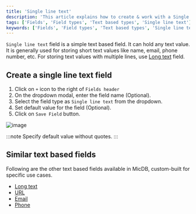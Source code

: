 ```yaml
---
title: 'Single line text'
description: 'This article explains how to create & work with a Single line text field.'
tags: ['Fields', 'Field types', 'Text based types', 'Single line text']
keywords: ['Fields', 'Field types', 'Text based types', 'Single line text', 'Create single line text field']
---
```



`Single line text` field is a simple text based field. It can hold any text value. It is generally used for storing short text values like name, email, phone number, etc. For storing text values with multiple lines, use [Long text](020.long-text.md) field. 

## Create a single line text field
1. Click on `+` icon to the right of `Fields header`
2. On the dropdown modal, enter the field name (Optional).
3. Select the field type as `Single line text` from the dropdown.
4. Set default value for the field (Optional).
5. Click on `Save Field` button.

![image](/img/v2/fields/types/singlelinetext.png)

:::note
Specify default value without quotes.
:::

## Similar text based fields
Following are the other text based fields available in MicDB, custom-built for specific use cases.
- [Long text](020.long-text.md)
- [URL](050.url.md)
- [Email](030.email.md)
- [Phone](040.phonenumber.md)
  



